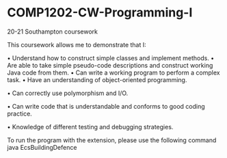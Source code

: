 # COMP1202-CW-Programming-I

20-21 Southampton coursework

This coursework allows me to demonstrate that I:

• Understand how to construct simple classes and implement methods.
• Are able to take simple pseudo-code descriptions and construct working Java code from them.
• Can write a working program to perform a complex task.
• Have an understanding of object-oriented programming.

• Can correctly use polymorphism and I/O.

• Can write code that is understandable and conforms to good coding practice.

• Knowledge of different testing and debugging strategies.

To run the program with the extension, please use the following
command
java EcsBuildingDefence
